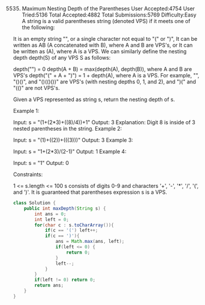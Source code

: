 5535. Maximum Nesting Depth of the Parentheses
User Accepted:4754
User Tried:5136
Total Accepted:4882
Total Submissions:5769
Difficulty:Easy
A string is a valid parentheses string (denoted VPS) if it meets one of the following:

It is an empty string "", or a single character not equal to "(" or ")",
It can be written as AB (A concatenated with B), where A and B are VPS's, or
It can be written as (A), where A is a VPS.
We can similarly define the nesting depth depth(S) of any VPS S as follows:

depth("") = 0
depth(A + B) = max(depth(A), depth(B)), where A and B are VPS's
depth("(" + A + ")") = 1 + depth(A), where A is a VPS.
For example, "", "()()", and "()(()())" are VPS's (with nesting depths 0, 1, and 2), and ")(" and "(()" are not VPS's.

Given a VPS represented as string s, return the nesting depth of s.

 

Example 1:

Input: s = "(1+(2*3)+((8)/4))+1"
Output: 3
Explanation: Digit 8 is inside of 3 nested parentheses in the string.
Example 2:

Input: s = "(1)+((2))+(((3)))"
Output: 3
Example 3:

Input: s = "1+(2*3)/(2-1)"
Output: 1
Example 4:

Input: s = "1"
Output: 0
 

Constraints:

1 <= s.length <= 100
s consists of digits 0-9 and characters '+', '-', '*', '/', '(', and ')'.
It is guaranteed that parentheses expression s is a VPS.


```java
class Solution {
    public int maxDepth(String s) {
        int ans = 0;
        int left = 0;
        for(char c : s.toCharArray()){
            if(c == '(') left++;
            if(c == ')'){
                ans = Math.max(ans, left);
                if(left <= 0) {
                    return 0;
                }
                left--;
            }
        }
        if(left != 0) return 0;
        return ans;
    }
}
```
